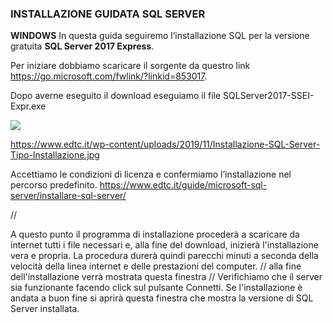 ### INSTALLAZIONE GUIDATA SQL SERVER

**WINDOWS**
In questa guida seguiremo l’installazione SQL per la versione gratuita **SQL Server 2017 Express**.

Per iniziare dobbiamo scaricare il sorgente da questro link https://go.microsoft.com/fwlink/?linkid=853017.

Dopo averne eseguito il download eseguiamo il file SQLServer2017-SSEI-Expr.exe
 
 ![](./desktop/img1.jpg)
 
https://www.edtc.it/wp-content/uploads/2019/11/Installazione-SQL-Server-Tipo-Installazione.jpg


Accettiamo le condizioni di licenza e confermiamo l’installazione nel percorso predefinito.
 https://www.edtc.it/guide/microsoft-sql-server/installare-sql-server/

//

A questo punto il programma di installazione procederà a scaricare da internet tutti i file necessari e, alla fine del download, inizierà l'installazione vera e propria.
La procedura durerà quindi parecchi minuti a seconda della velocità della linea internet e delle prestazioni del computer.
//
alla fine dell'installazione verrà mostrata questa finestra
//
Verifichiamo che il server sia funzionante facendo click sul pulsante Connetti. Se l'installazione è andata a buon fine si aprirà questa finestra che mostra la versione di SQL Server installata.
